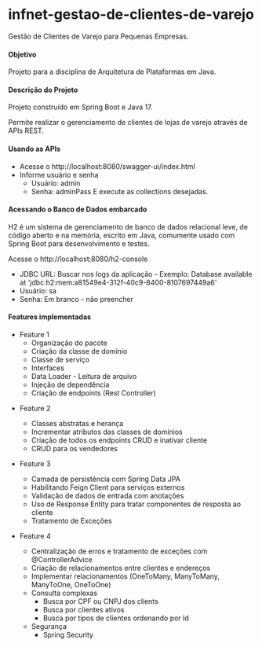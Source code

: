 # infnet-gestao-de-clientes-de-varejo
Gestão de Clientes de Varejo para Pequenas Empresas.

#### Objetivo
Projeto para a disciplina de Arquitetura de Plataformas em Java.

#### Descrição do Projeto
Projeto construído em Spring Boot e Java 17.

Permite realizar o gerenciamento de clientes de lojas de varejo através de APIs REST.


#### Usando as APIs
- Acesse o http://localhost:8080/swagger-ui/index.html
- Informe usuário e senha
	- Usuário: admin
	- Senha: adminPass
E execute as collections desejadas.

#### Acessando o Banco de Dados embarcado
H2 é um sistema de gerenciamento de banco de dados relacional leve, de código aberto e na memória, escrito em Java, comumente usado com Spring Boot para desenvolvimento e testes.

Acesse o http://localhost:8080/h2-console
- JDBC URL: Buscar nos logs da aplicação - Exemplo: Database available at 'jdbc:h2:mem:a81549e4-312f-40c9-8400-8107697449a6'
- Usuário: sa
- Senha: Em branco - não preencher



#### Features implementadas

* Feature 1 
   - Organização do pacote
   - Criação da classe de domínio
   - Classe de serviço
   - Interfaces
   - Data Loader - Leitura de arquivo
   - Injeção de dependência
   - Criação de endpoints (Rest Controller)

- Feature 2
   - Classes abstratas e herança
   - Incrementar atributos das classes de domínios
   - Criação de todos os endpoints CRUD e inativar cliente
   - CRUD para os vendedores
   
- Feature 3
   - Camada de persistência com Spring Data JPA
   - Habilitando Feign Client para serviços externos
   - Validação de dados de entrada com anotações
   - Uso de Response Entity para tratar componentes de resposta ao cliente
   - Tratamento de Exceções
   
- Feature 4
   - Centralização de erros e tratamento de exceções com @ControllerAdvice
   - Criação de relacionamentos entre clientes e endereços
   	- Implementar relacionamentos (OneToMany, ManyToMany, ManyToOne, OneToOne)
   	- Consulta complexas
   		- Busca por CPF ou CNPJ dos clients
   		- Busca por clientes ativos
   		- Busca por tipos de clientes ordenando por Id
   	- Segurança
   		- Spring Security
      

